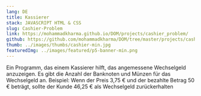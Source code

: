 ```yaml
---
lang: DE
title: Kassierer
stack: JAVASCRIPT HTML & CSS
slug: Cashier-Problem
link: https://mohammadkharma.github.io/DOM/projects/cashier_problem/
github: https://github.com/mohammadkharma/DOM/tree/master/projects/cashier_problem
thumb: ../images/thumbs/cashier-min.jpg
featuredImg: ../images/featured/p5-banner-min.png
---
```


Ein Programm, das einem Kassierer hilft, das angemessene Wechselgeld anzuzeigen. Es gibt die Anzahl der Banknoten und Münzen für das Wechselgeld an. Beispiel: Wenn der Preis 3,75 € und der bezahlte Betrag 50 € beträgt, sollte der Kunde 46,25 € als Wechselgeld zurückerhalten
